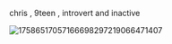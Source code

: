 chris , 9teen , introvert and inactive


![17586517057166698297219066471407](https://github.com/user-attachments/assets/3c4a3ad5-dde6-4f45-9735-fdd037033d5f)
